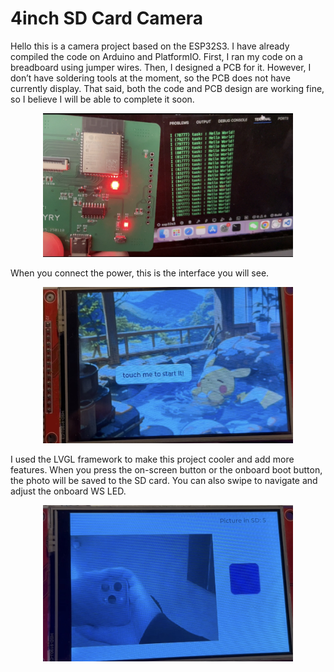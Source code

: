 # 4inch SD Card Camera

Hello this is a camera project based on the ESP32S3. I have already compiled the code on Arduino and PlatformIO. First, I ran my code on a breadboard using jumper wires. Then, I designed a PCB for it. However, I don’t have soldering tools at the moment, so the PCB does not have  currently display. That said, both the code and PCB design are working fine, so I believe I will be able to complete it soon.

<div align=center>
	<img src="https://github.com/myry07/4inch-sdcard-camera/blob/main/03.Docs/pcb.png" width="400" height="230">
</div>

When you connect the power, this is the interface you will see.

<div align=center>
    <img src="https://github.com/myry07/4inch-sdcard-camera/blob/eef2e84c3667379b4da7cd1bf0e9e1798db315c5/03.Docs/start.png" width="400" height="250">
</div>

I used the LVGL framework to make this project cooler and add more features. When you press the on-screen button or the onboard boot button, the photo will be saved to the SD card. You can also swipe to navigate and adjust the onboard WS LED.
    
<div align=center>
    <img src="https://github.com/myry07/4inch-sdcard-camera/blob/eef2e84c3667379b4da7cd1bf0e9e1798db315c5/03.Docs/camera.png" width="400" height="250">
</div>
